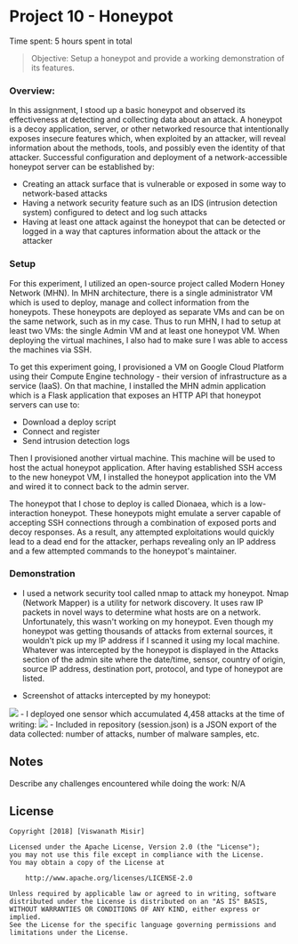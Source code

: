 # Project 10 - Honeypot

Time spent: 5 hours spent in total

> Objective: Setup a honeypot and provide a working demonstration of its features.

### Overview:
In this assignment, I stood up a basic honeypot and observed its effectiveness at detecting and collecting data about an attack. A honeypot is a decoy application, server, or other networked resource that intentionally exposes insecure features which, when exploited by an attacker, will reveal information about the methods, tools, and possibly even the identity of that attacker. Successful configuration and deployment of a network-accessible honeypot server can be established by:
- Creating an attack surface that is vulnerable or exposed in some way to network-based attacks
- Having a network security feature such as an IDS (intrusion detection system) configured to detect and log such attacks
- Having at least one attack against the honeypot that can be detected or logged in a way that captures information about the attack or the attacker

### Setup
For this experiment, I utilized an open-source project called Modern Honey Network (MHN). In MHN architecture, there is a single administrator VM which is used to deploy, manage and collect information from the honeypots. These honeypots are deployed as separate VMs and can be on the same network, such as in my case. Thus to run MHN, I had to setup at least two VMs: the single Admin VM and at least one honeypot VM. When deploying the virtual machines, I also had to make sure I was able to access the machines via SSH.

To get this experiment going, I provisioned a VM on Google Cloud Platform using their Compute Engine technology - their version of infrastructure as a service (IaaS). On that machine, I installed the MHN admin application which is a Flask application that exposes an HTTP API that honeypot servers can use to:
- Download a deploy script
- Connect and register
- Send intrusion detection logs

Then I provisioned another virtual machine. This machine will be used to host the actual honeypot application. After having established SSH access to the new honeypot VM, I installed the honeypot application into the VM and wired it to connect back to the admin server.

The honeypot that I chose to deploy is called Dionaea, which is a low-interaction honeypot. These honeypots might emulate a server capable of accepting SSH connections through a combination of exposed ports and decoy responses. As a result, any attempted exploitations would quickly lead to a dead end for the attacker, perhaps revealing only an IP address and a few attempted commands to the honeypot's maintainer.

### Demonstration

- I used a network security tool called nmap to attack my honeypot. Nmap (Network Mapper) is a utility for network discovery. It uses raw IP packets in novel ways to determine what hosts are on a network. Unfortunately, this wasn't working on my honeypot. Even though my honeypot was getting thousands of attacks from external sources, it wouldn't pick up my IP address if I scanned it using my local machine. Whatever was intercepted by the honeypot is displayed in the Attacks section of the admin site where the date/time, sensor, country of origin, source IP address, destination port, protocol, and type of honeypot are listed.

- Screenshot of attacks intercepted by my honeypot:
<img src="https://imgur.com/BrqT2r9.jpg">
- I deployed one sensor which accumulated 4,458 attacks at the time of writing:
<img src="https://imgur.com/okp8l2W.jpg">
- Included in repository (session.json) is a JSON export of the data collected: number of attacks, number of malware samples, etc.

## Notes

Describe any challenges encountered while doing the work: N/A

## License

    Copyright [2018] [Viswanath Misir]

    Licensed under the Apache License, Version 2.0 (the "License");
    you may not use this file except in compliance with the License.
    You may obtain a copy of the License at

        http://www.apache.org/licenses/LICENSE-2.0

    Unless required by applicable law or agreed to in writing, software
    distributed under the License is distributed on an "AS IS" BASIS,
    WITHOUT WARRANTIES OR CONDITIONS OF ANY KIND, either express or implied.
    See the License for the specific language governing permissions and
    limitations under the License.